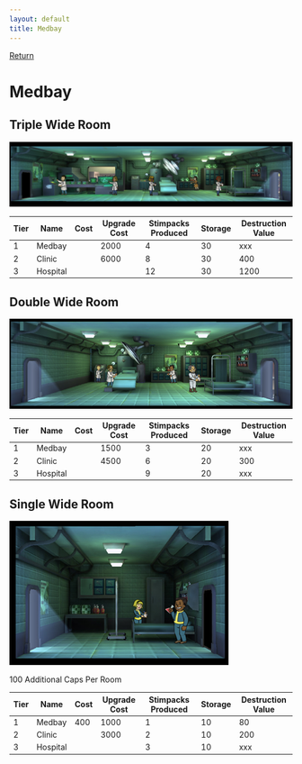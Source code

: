 ```yaml
---
layout: default
title: Medbay
---
```

[Return](../index.html)

Medbay
===========

## Triple Wide Room

![Medbay](img/t3images/tripplehospital.jpg)

Tier | Name | Cost | Upgrade Cost | Stimpacks Produced | Storage | Destruction Value
------|------|------|------|------|------|------
1 | Medbay | | 2000 | 4 | 30 | xxx
2 | Clinic | | 6000 | 8 | 30 | 400
3 | Hospital | | | 12 | 30 | 1200

## Double Wide Room

![Medbay](img/t3images/doublehospital.jpg)

Tier | Name | Cost | Upgrade Cost | Stimpacks Produced | Storage | Destruction Value
------|------|------|------|------|------|------
1 | Medbay | | 1500 | 3 | 20 | xxx
2 | Clinic | | 4500 | 6 | 20 | 300
3 | Hospital | | | 9 | 20 | xxx

## Single Wide Room

![Medbay](img/t1images/singlemedbay.jpg)

100 Additional Caps Per Room

Tier | Name | Cost | Upgrade Cost | Stimpacks Produced | Storage | Destruction Value
------|------|------|------|------|------|------
1 | Medbay | 400 | 1000 | 1 | 10 | 80
2 | Clinic | | 3000 | 2 | 10 | 200
3 | Hospital | | | 3 | 10 | xxx
